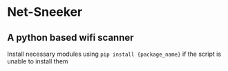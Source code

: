 # Net-Sneeker
## A python based wifi scanner
Install necessary modules using 
`pip install {package_name}`
if the script is unable to install them
